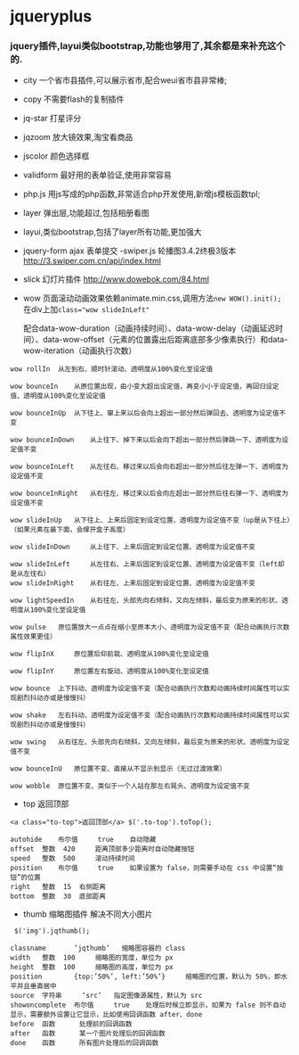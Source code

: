 # jqueryplus
### jquery插件,layui类似bootstrap,功能也够用了,其余都是来补充这个的.
- city  一个省市县插件,可以展示省市,配合weui省市县非常棒;
- copy 不需要flash的复制插件
- jq-star 打星评分
- jqzoom 放大镜效果,淘宝看商品
- jscolor 颜色选择框
- validform 最好用的表单验证,使用非常容易
- php.js 用js写成的php函数,非常适合php开发使用,新增js模板函数tpl;
- layer 弹出层,功能超过,包括相册看图
- layui,类似bootstrap,包括了layer所有功能,更加强大
- jquery-form ajax 表单提交
-swiper.js 轮播图3.4.2终极3版本<http://3.swiper.com.cn/api/index.html>
- slick 幻灯片插件 <http://www.dowebok.com/84.html>
- wow 页面滚动动画效果依赖animate.min.css,调用方法`new WOW().init();` 在div上加`class="wow slideInLeft"`

   配合data-wow-duration（动画持续时间）、data-wow-delay（动画延迟时间）、data-wow-offset（元素的位置露出后距离底部多少像素执行）和data-wow-iteration（动画执行次数）

~~~
wow rollIn 	从左到右、顺时针滚动、透明度从100%变化至设定值
  	 
wow bounceIn 	从原位置出现，由小变大超出设定值，再变小小于设定值，再回归设定值、透明度从100%变化至设定值

wow bounceInUp 	从下往上、窜上来以后会向上超出一部分然后弹回去、透明度为设定值不变

wow bounceInDown 	从上往下、掉下来以后会向下超出一部分然后弹跳一下、透明度为设定值不变

wow bounceInLeft 	从左往右、移过来以后会向右超出一部分然后往左弹一下、透明度为设定值不变

wow bounceInRight 	从右往左、移过来以后会向左超出一部分然后往右弹一下、透明度为设定值不变
  	 
wow slideInUp 	从下往上、上来后固定到设定位置、透明度为设定值不变（up是从下往上）（如果元素在最下面，会撑开盒子高度）

wow slideInDown 	从上往下、上来后固定到设定位置、透明度为设定值不变

wow slideInLeft 	从左往右、上来后固定到设定位置、透明度为设定值不变（left却是从左往右）
wow slideInRight 	从右往左、上来后固定到设定位置、透明度为设定值不变
  	 
wow lightSpeedIn 	从右往左、头部先向右倾斜，又向左倾斜，最后变为原来的形状、透明度从100%变化至设定值

wow pulse 	原位置放大一点点在缩小至原本大小、透明度为设定值不变（配合动画执行次数属性效果更佳）

wow flipInX 	原位置后仰前栽、透明度从100%变化至设定值

wow flipInY 	原位置左右旋动、透明度从100%变化至设定值

wow bounce 	上下抖动、透明度为设定值不变（配合动画执行次数和动画持续时间属性可以实现剧烈抖动亦或是慢慢抖）

wow shake 	左右抖动、透明度为设定值不变（配合动画执行次数和动画持续时间属性可以实现剧烈抖动亦或是慢慢抖）

wow swing 	从右往左、头部先向右倾斜，又向左倾斜，最后变为原来的形状、透明度为设定值不变

wow bounceInU 	原位置不变、直接从不显示到显示（无过过渡效果）

wow wobble 	原位置不变、类似于一个人站在那左右晃头、透明度为设定值不变

~~~

-  top 返回顶部

 `<a class="to-top">返回顶部</a> $('.to-top').toTop();`

~~~
autohide 	布尔值 	true 	自动隐藏
offset 	整数 	420 	距离顶部多少距离时自动隐藏按钮
speed 	整数 	500 	滚动持续时间
position 	布尔值 	true 	如果设置为 false，则需要手动在 css 中设置“按钮”的位置
right 	整数 	15 	右侧距离
bottom 	整数 	30 	底部距离
~~~


- thumb 缩略图插件 解决不同大小图片

` $('img').jqthumb();`

~~~
classname 		‘jqthumb’ 	缩略图容器的 class
width 	整数 	100 	缩略图的宽度，单位为 px
height 	整数 	100 	缩略图的高度，单位为 px
position 		{top:’50%’, left:’50%’} 	缩略图的位置，默认为 50%，即水平并且垂直居中
source 	字符串 	‘src’ 	指定图像源属性，默认为 src
showoncomplete 	布尔值 	true 	处理后时候立即显示，如果为 false 则不自动显示，需要额外设置让它显示，比如使用回调函数 after、done
before 	函数 		处理前的回调函数
after 	函数 		某一个图片处理后的回调函数
done 	函数 		所有图片处理后的回调函数
~~~

